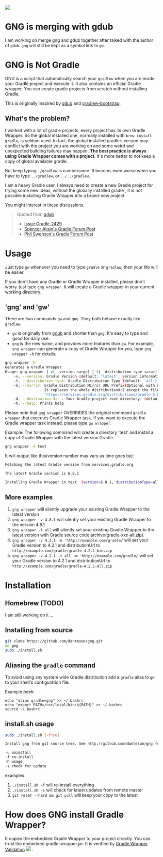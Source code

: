 ![](https://github.com/dantesun/gng/workflows/Validate%20Gradle%20Wrapper/badge.svg)

# GNG is merging with gdub

I am working on merge gng and gdub together after talked with the author of `gdub`. `gng` will still be kept as a symbol
link to `gw`.

# GNG is Not Gradle

GNG is a script that automatically search your `gradlew` when you are inside your Gradle project and execute it. It also
contains an official Gradle wrapper. You can create gradle projects from scratch without installing Gradle.

This is originally inspired by [gdub](https://www.gdub.rocks/)
and [gradlew-bootstrap](https://github.com/viphe/gradlew-bootstrap).

## What's the problem?

I worked with a lot of gradle projects, every project has its own Gradle Wrapper. So the global installed one, normally
installed with `brew install gradle`, is seldom used. In fact, the global installed gradle’s version may conflict with
the project you are working on and some weird and unexpected building failures may happen. **The best practice is always
using Gradle Wrapper comes with a project.** It's more better to not keep a copy of global available gradle.

But keep typing `./gradlew` is cumbersome. It becoms even worse when you have to type `../gradlew`, or `../../gradlew`.

I am a heavy Gradle user, I always need to create a new Gradle project for trying some new ideas, without the globally
installed gradle , it is not possible installing Gradle Wrapper into a brand-new project.

You might interest in these discussions.
>
> Quoted from [gdub](https://gdub.rocks)
>
> - [Issue Gradle-2429](http://issues.gradle.org/browse/Gradle-2429)
> - [Spencer Allain's Gradle Forum Post](http://gsfn.us/t/33g0l)
> - [Phil Swenson's Gradle Forum Post](http://gsfn.us/t/39h67)
>

# Usage

Just type `gw` whenever you need to type `gradle` or `gradlew`, then your life will be easier.

If you don't have any Gradle or Gradle Wrapper installed, please don't worry. just type `gng wrapper`. It will create a
Gradle wrapper in your current working directory.

## 'gng' and 'gw'

There are two commands `gw` and `gng`. They both behave exactly like `gradlew`.

* `gw` is originally from [gdub](http://gdub.rocks) and shorter than `gng`. It's easy to type and good for daily use.
* `gng` is the new name, and provides more features than `gw`. For example, `gng wrapper` can generate a copy of Gradle
  Wrapper for you, type `gng wrapper -h` for details.

```bash
gng wrapper -h
Generates a Gradle Wrapper
Usage: gng wrapper [-v|--version <arg>] [-t|--distribution-type <arg>] [-m|--mirror <arg>] [-h|--help] [ -d|--destination-dir <arg>
	-v, --version: Gradle Version (default: 'latest', version information is from https://services.gradle.org/versions/current, visit https://services.gradle.org/versions/all for all available versions)
	-t, --distribution-type: Gradle Distribution Type (default: 'all')
	-m, --mirror: Gradle Distribution Mirror URL Prefix(Optional with no default value, The url prefix replaces https://services.gradle.org/distributions/)
	              It replaces the whole distributionUrl except the file part in a URL. For example, if specify '-m "https://example.com/gradle/"', then
	              "https://services.gradle.org/distributions/gradle-6.8-all.zip" will become "https://example.com/gradle/gradle-6.8-all.zip"
	-d, --destination-dir : Your Gradle project root directory. (default: 'Your current working directory retrieved using ${PWD}')
	-h, --help: Prints help
```

Please note that `gng wrapper` OVERRIDES the original command `gradle wrapper` that executes Gradle Wrapper task. If you
want to execute the Gradle wrapper task instead, please type `gw wrapper`.

Example: The following command will create a directory 'test' and install a copy of Gradle Wrapper with the latest
version Gradle.

```bash
gng wrapper -d test
```

It will output like this(version number may vary as time goes by):

```bash
Fetching the latest Gradle version from services.gradle.org

The latest Gradle version is 6.8.1

Installing Gradle Wrapper in test. (version=6.8.1, distributionType=all, mirrorUrl=<Not Specified>)
```

## More examples

1. `gng wrapper` will silently upgrade your existing Gradle Wrapper to the latest version
2. `gng wrapper -v 4.8.1` will silently set your existing Gradle Wrapper to the version 4.8.1
3. `gng wrapper -t all` will silently set your existing Gradle Wrapper to the latest version with Gradle source code
   archive(gradle-xxx-all.zip).
4. `gng wrapper -v 4.2.1 -m 'http://example.com/gradle/` will set your Gradle version to 4.2.1 and distributionUrl
   to `http://example.com/gradle/gradle-4.2.1-bin.zip`
5. `gng wrapper -v 4.2.1 -t all -m 'http://example.com/gradle/` will set your Gradle version to 4.2.1 and
   distributionUrl to `http://example.com/gradle/gradle-4.2.1-all.zip`

# Installation

## Homebrew (TODO)

I am still working on it ...

## Installing from source

```bash
git clone https://github.com/dantesun/gng.git
cd gng
sudo ./install.sh
```

## Aliasing the `gradle` command

To avoid using any system wide Gradle distribution add a `gradle` alias to `gw` to your shell's configuration file.

Example *bash*:

```text
echo "alias gradle=gng" >> ~/.bashrc
echo "export PATH=/usr/local/bin:${PATH}" >> ~/.bashrc
source ~/.bashrc
```

## install.sh usage

```bash
sudo ./install.sh [-fhsu]

Install gng from git source tree. See http://github.com/dantesun/gng for details.

-u uninstall
-f re-install
-h usage
-s check for update
```

examples:

1. `./install.sh -f` will re-install everything
2. `./install.sh -s` will check for latest updates from remote master
3. `git reset --hard && git pull` will keep your copy to the latest

# How does GNG install Gradle Wrapper?

It copies the embedded Gradle Wrapper to your project directly. You can trust the embedded gradle-wrapper.jar. It is
verified
by [Gradle Wrapper Validation](https://github.com/marketplace/actions/gradle-wrapper-validation) ![](https://github.com/dantesun/gng/workflows/Validate%20Gradle%20Wrapper/badge.svg)
.
